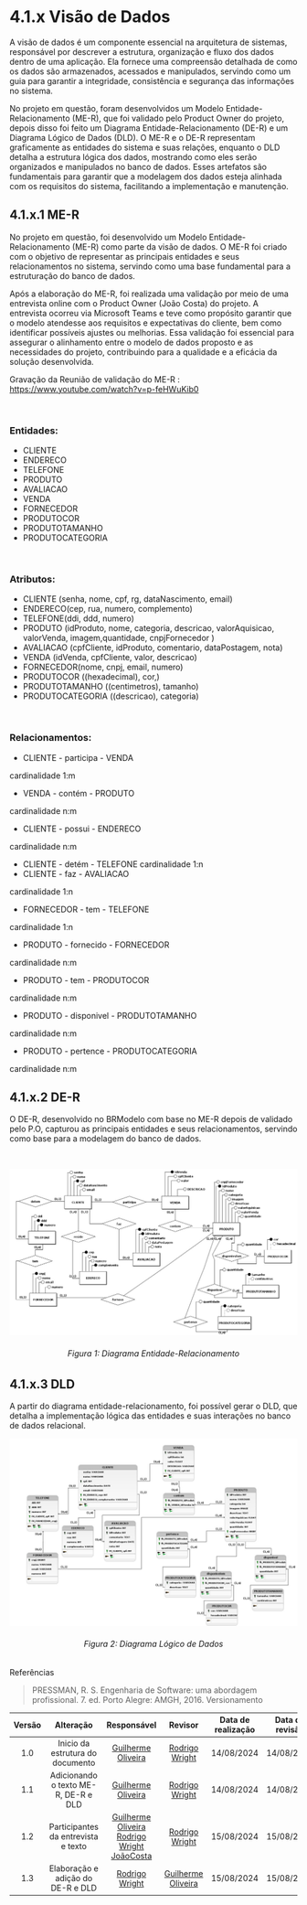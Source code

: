# 4.1.x Visão de Dados
 


A visão de dados é um componente essencial na arquitetura de sistemas, responsável por descrever a estrutura, organização e fluxo dos dados dentro de uma aplicação. Ela fornece uma compreensão detalhada de como os dados são armazenados, acessados e manipulados, servindo como um guia para garantir a integridade, consistência e segurança das informações no sistema.
<br>

No projeto em questão, foram desenvolvidos um Modelo Entidade-Relacionamento (ME-R), que foi validado pelo Product Owner do projeto, depois disso foi feito um Diagrama Entidade-Relacionamento (DE-R) e um Diagrama Lógico de Dados (DLD). O ME-R e o DE-R representam graficamente as entidades do sistema e suas relações, enquanto o DLD detalha a estrutura lógica dos dados, mostrando como eles serão organizados e manipulados no banco de dados. Esses artefatos são fundamentais para garantir que a modelagem dos dados esteja alinhada com os requisitos do sistema, facilitando a implementação e manutenção.



## 4.1.x.1 ME-R
No projeto em questão, foi desenvolvido um Modelo Entidade-Relacionamento (ME-R) como parte da visão de dados. O ME-R foi criado com o objetivo de representar as principais entidades e seus relacionamentos no sistema, servindo como uma base fundamental para a estruturação do banco de dados.

Após a elaboração do ME-R, foi realizada uma validação por meio de uma entrevista online com o Product Owner (João Costa) do projeto. A entrevista ocorreu via Microsoft Teams e teve como propósito garantir que o modelo atendesse aos requisitos e expectativas do cliente, bem como identificar possíveis ajustes ou melhorias. Essa validação foi essencial para assegurar o alinhamento entre o modelo de dados proposto e as necessidades do projeto, contribuindo para a qualidade e a eficácia da solução desenvolvida.

Gravação da Reunião de validação do ME-R : https://www.youtube.com/watch?v=p-feHWuKib0

<br>

### Entidades:
- CLIENTE
- ENDERECO
- TELEFONE
- PRODUTO
- AVALIACAO
- VENDA
- FORNECEDOR
- PRODUTOCOR 
- PRODUTOTAMANHO
- PRODUTOCATEGORIA
   
<br>

### Atributos:
- CLIENTE (senha, nome, cpf, rg, dataNascimento, email) 
- ENDERECO(cep, rua, numero, complemento)
- TELEFONE(ddi, ddd, numero)
- PRODUTO (idProduto, nome, categoria, descricao, valorAquisicao, valorVenda, imagem,quantidade, cnpjFornecedor )
- AVALIACAO (cpfCliente, idProduto, comentario, dataPostagem, nota)
- VENDA (idVenda, cpfCliente, valor, descricao)
- FORNECEDOR(nome, cnpj, email, numero)
- PRODUTOCOR ((hexadecimal), cor,)
- PRODUTOTAMANHO ((centimetros), tamanho)
- PRODUTOCATEGORIA ((descricao), categoria)

<br>

### Relacionamentos:
- CLIENTE - participa - VENDA

cardinalidade 1:m
- VENDA - contém - PRODUTO

cardinalidade n:m
- CLIENTE - possui - ENDERECO

cardinalidade n:m
- CLIENTE - detém - TELEFONE
 cardinalidade 1:n
- CLIENTE - faz - AVALIACAO
 
 cardinalidade 1:n
- FORNECEDOR - tem - TELEFONE
 
 cardinalidade 1:n
- PRODUTO - fornecido - FORNECEDOR

cardinalidade n:m
- PRODUTO - tem - PRODUTOCOR

cardinalidade n:m
- PRODUTO - disponivel - PRODUTOTAMANHO

cardinalidade n:m
- PRODUTO - pertence - PRODUTOCATEGORIA

cardinalidade n:m

## 4.1.x.2 DE-R

O DE-R, desenvolvido no BRModelo com base no ME-R depois de validado pelo P.O, capturou as principais entidades e seus relacionamentos, servindo como base para a modelagem do banco de dados.

<br>

![DE-R](./src/DER.jpeg)
<h6 align = "center">Figura 1: Diagrama Entidade-Relacionamento</h6>


## 4.1.x.3 DLD

 A partir do diagrama entidade-relacionamento, foi possível gerar o DLD, que detalha a implementação lógica das entidades e suas interações no banco de dados relacional. 

![DLD](./src/DLD.jpeg)
<h6 align = "center">Figura 2: Diagrama Lógico de Dados </h6>
Referências

>PRESSMAN, R. S. Engenharia de Software: uma abordagem profissional. 7. ed. Porto Alegre: AMGH, 2016.
Versionamento

| Versão | Alteração |  Responsável  | Revisor | Data de realização | Data de revisão |
| :------: | :---: | :-----: | :----: | :----: | :-----: |
| 1.0    | Inicio da estrutura do documento | [Guilherme Oliveira](https://github.com/GG555-13)|[Rodrigo Wright](https://github.com/RodrigoWright) | 14/08/2024 | 14/08/2024 |
| 1.1    | Adicionando o texto ME-R, DE-R e DLD | [Guilherme Oliveira](https://github.com/GG555-13)|[Rodrigo Wright](https://github.com/RodrigoWright) | 14/08/2024 | 14/08/2024 |
| 1.2    | Participantes da entrevista e texto | [Guilherme Oliveira](https://github.com/GG555-13) [Rodrigo Wright](https://github.com/RodrigoWright) [JoãoCosta](https://github.com/jvcostta) |[Rodrigo Wright](https://github.com/RodrigoWright) | 15/08/2024 | 15/08/2024 |
| 1.3    | Elaboração e adição do DE-R e DLD | [Rodrigo Wright](https://github.com/RodrigoWright) |[Guilherme Oliveira](https://github.com/GG555-13) | 15/08/2024 | 15/08/2024 |
